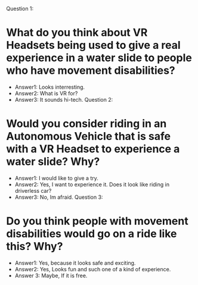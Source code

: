 Question 1:
# What do you think about VR Headsets being used to give a real experience in a water slide to people who have movement disabilities?
  * Answer1: Looks interresting.
  * Answer2: What is VR for? 
  * Answer3: It sounds hi-tech.
Question 2:
# Would you consider riding in an Autonomous Vehicle that is safe with a VR Headset to experience a water slide? Why?
  * Answer1: I would like to give a try. 
  * Answer2: Yes, I want to experience it. Does it look like riding in driverless car?
  * Answer3: No, Im afraid.
Question 3:  
# Do you think people with movement disabilities would go on a ride like this? Why?
  * Answer1: Yes, because it looks safe and exciting.
  * Answer2: Yes, Looks fun and such one of a kind of experience.
  * Answer 3: Maybe, If it is free.